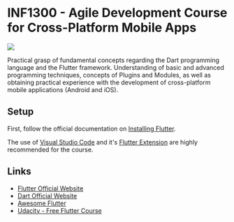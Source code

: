 # INF1300 - Agile Development Course for Cross-Platform Mobile Apps 

![](https://miro.medium.com/max/3200/0*LjBPCQFGjmSJ6D46.png)

Practical grasp of fundamental concepts regarding the Dart programming language and the Flutter framework. Understanding of basic and advanced programming techniques, concepts of Plugins and Modules, as well as obtaining practical experience with the development of cross-platform mobile applications (Android and iOS).

## Setup

First, follow the official documentation on [Installing Flutter](https://flutter.dev/docs/get-started/install).

The use of [Visual Studio Code](https://flutter.dev/docs/get-started/editor?tab=vscode) and it's [Flutter Extension](https://marketplace.visualstudio.com/items?itemName=Dart-Code.flutter) are highly recommended for the course.

## Links
- [Flutter Official Website](http://flutter.io)
- [Dart Official Website](https://dart.dev/)
- [Awesome Flutter](https://github.com/Solido/awesome-flutter)
- [Udacity - Free Flutter Course](https://www.udacity.com/course/build-native-mobile-apps-with-flutter--ud905)
